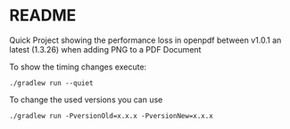 # README

Quick Project showing the performance loss in openpdf between v1.0.1 an latest (1.3.26) when adding PNG to a PDF Document

To show the timing changes execute:

```./gradlew run --quiet```

To change the used versions you can use

```./gradlew run -PversionOld=x.x.x -PversionNew=x.x.x```
